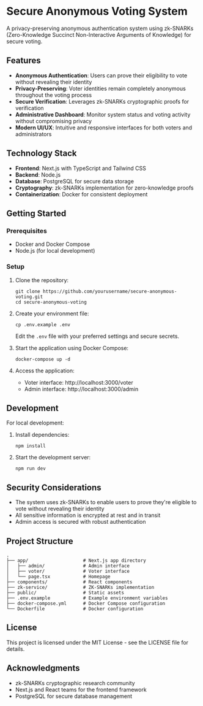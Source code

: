 # Secure Anonymous Voting System

A privacy-preserving anonymous authentication system using zk-SNARKs (Zero-Knowledge Succinct Non-Interactive Arguments of Knowledge) for secure voting.

## Features

- **Anonymous Authentication**: Users can prove their eligibility to vote without revealing their identity
- **Privacy-Preserving**: Voter identities remain completely anonymous throughout the voting process
- **Secure Verification**: Leverages zk-SNARKs cryptographic proofs for verification
- **Administrative Dashboard**: Monitor system status and voting activity without compromising privacy
- **Modern UI/UX**: Intuitive and responsive interfaces for both voters and administrators

## Technology Stack

- **Frontend**: Next.js with TypeScript and Tailwind CSS
- **Backend**: Node.js
- **Database**: PostgreSQL for secure data storage
- **Cryptography**: zk-SNARKs implementation for zero-knowledge proofs
- **Containerization**: Docker for consistent deployment

## Getting Started

### Prerequisites

- Docker and Docker Compose
- Node.js (for local development)

### Setup

1. Clone the repository:
   ```
   git clone https://github.com/yourusername/secure-anonymous-voting.git
   cd secure-anonymous-voting
   ```

2. Create your environment file:
   ```
   cp .env.example .env
   ```
   Edit the `.env` file with your preferred settings and secure secrets.

3. Start the application using Docker Compose:
   ```
   docker-compose up -d
   ```

4. Access the application:
   - Voter interface: http://localhost:3000/voter
   - Admin interface: http://localhost:3000/admin

## Development

For local development:

1. Install dependencies:
   ```
   npm install
   ```

2. Start the development server:
   ```
   npm run dev
   ```

## Security Considerations

- The system uses zk-SNARKs to enable users to prove they're eligible to vote without revealing their identity
- All sensitive information is encrypted at rest and in transit
- Admin access is secured with robust authentication

## Project Structure

```
.
├── app/                    # Next.js app directory
│   ├── admin/              # Admin interface
│   ├── voter/              # Voter interface
│   └── page.tsx            # Homepage
├── components/             # React components
├── zk-service/             # ZK-SNARKs implementation
├── public/                 # Static assets
├── .env.example            # Example environment variables
├── docker-compose.yml      # Docker Compose configuration
└── Dockerfile              # Docker configuration
```

## License

This project is licensed under the MIT License - see the LICENSE file for details.

## Acknowledgments

- zk-SNARKs cryptographic research community
- Next.js and React teams for the frontend framework
- PostgreSQL for secure database management
